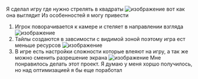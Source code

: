 Я сделал игру где нужно стрелять в квадраты
![изображение](https://github.com/user-attachments/assets/c93d98ab-f0a2-437e-8b0f-35e4266b1054)
вот как она выглядит
Из особенностей я могу привести
1) Игрок поворачивается к камере и стеляет в направлении взгляда
![изображение](https://github.com/user-attachments/assets/70ad7c31-3601-468b-8673-2f254cc15173)
2) Тайлы создаются в завсимости с видимой зоной поэтому игра ест меньше ресурсов
![изображение](https://github.com/user-attachments/assets/0058f49e-f72a-4e04-9a66-64d063824668)
3) В игре есть настройки сложности которые влеяют на игру, а так же можно сменить разрешение экрана
![изображение](https://github.com/user-attachments/assets/41f900f9-c8cf-413c-a3b8-bfb4c8aa4137)
Мне понравилось делать этот проект. Я думаю у меня хоршо получилось, но над оптимизацией я бы еще поработал
